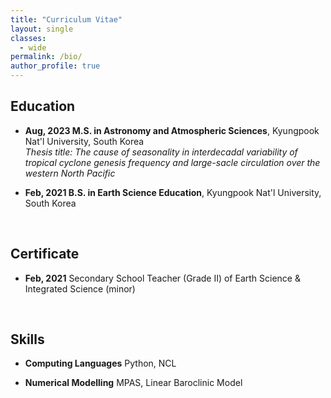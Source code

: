 ```yaml
---
title: "Curriculum Vitae"
layout: single
classes:
  - wide
permalink: /bio/
author_profile: true
---
```


## Education

* **Aug, 2023 M.S. in Astronomy and Atmospheric Sciences**, Kyungpook Nat'l University, South Korea   
  *Thesis title: The cause of seasonality in interdecadal variability of tropical cyclone genesis frequency and large-sacle circulation over the western North Pacific*

* **Feb, 2021 B.S. in Earth Science Education**, Kyungpook Nat'l University, South Korea   

<br>

## Certificate
* **Feb, 2021** Secondary School Teacher (Grade II) of Earth Science & Integrated Science (minor)

<br>

## Skills

* **Computing Languages** Python, NCL

* **Numerical Modelling** MPAS, Linear Baroclinic Model
